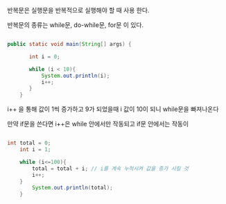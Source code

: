 반복문은 실행문을 반복적으로 실행해야 할 때 사용 한다.

반복문의 종류는 while문, do-while문, for문 이 있다.

```java

public static void main(String[] args) {

       int i = 0;

       while (i < 10){
           System.out.println(i);
           i++;
       }
    }

```

i++ 을 통해 값이 1씩 증가하고 9가 되었을때 i 값이 10이 되니 while문을 빠져나온다

만약 if문을 쓴다면 i++은 while 안에서만 작동되고 if문 안에서는 작동이 

```java

int total = 0;
    int i = 1;

    while (i<=100){
        total = total + i; // i를 계속 누적시켜 값을 증가 시킬 것 
        i++;
    }
        System.out.println(total);
    }

```

